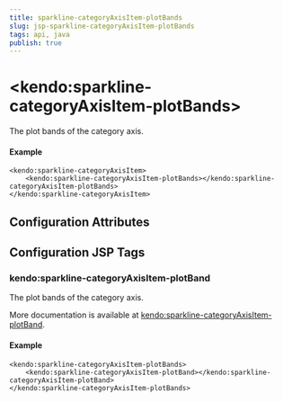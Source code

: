 ```yaml
---
title: sparkline-categoryAxisItem-plotBands
slug: jsp-sparkline-categoryAxisItem-plotBands
tags: api, java
publish: true
---
```


# \<kendo:sparkline-categoryAxisItem-plotBands\>

The plot bands of the category axis.

#### Example
    <kendo:sparkline-categoryAxisItem>
        <kendo:sparkline-categoryAxisItem-plotBands></kendo:sparkline-categoryAxisItem-plotBands>
    </kendo:sparkline-categoryAxisItem>

## Configuration Attributes


##  Configuration JSP Tags

### kendo:sparkline-categoryAxisItem-plotBand

The plot bands of the category axis.

More documentation is available at [kendo:sparkline-categoryAxisItem-plotBand](/kendo-ui/api/wrappers/jsp/sparkline/categoryaxisitem-plotband).

#### Example

    <kendo:sparkline-categoryAxisItem-plotBands>
        <kendo:sparkline-categoryAxisItem-plotBand></kendo:sparkline-categoryAxisItem-plotBand>
    </kendo:sparkline-categoryAxisItem-plotBands>

